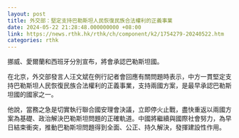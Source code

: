 ```yaml
---
layout: post
title: 外交部：堅定支持巴勒斯坦人民恢復民族合法權利的正義事業
date: 2024-05-22 21:28:48.000000000 +08:00
link: https://news.rthk.hk/rthk/ch/component/k2/1754279-20240522.htm
categories: rthk
---
```


挪威、愛爾蘭和西班牙分別宣布，將會承認巴勒斯坦國。

在北京，外交部發言人汪文斌在例行記者會回應有關問題時表示，中方一貫堅定支持巴勒斯坦人民恢復民族合法權利的正義事業，支持兩國方案，是最早承認巴勒斯坦國的國家之一。

他說，當務之急是切實執行聯合國安理會決議，立即停火止戰，盡快重返以兩國方案為基礎、政治解決巴勒斯坦問題的正確軌道。中國將繼續與國際社會努力，為早日結束衝突，推動巴勒斯坦問題得到全面、公正、持久解決，發揮建設性作用。
